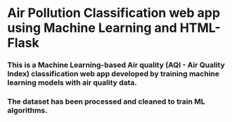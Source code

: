 # Air Pollution Classification web app using Machine Learning and HTML-Flask
### This is a Machine Learning-based Air quality (AQI - Air Quality Index) classification web app developed by training machine learning models with air quality data.
### The dataset has been processed and cleaned to train ML algorithms.
### 
